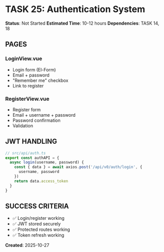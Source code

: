 # TASK 25: Authentication System

**Status**: Not Started
**Estimated Time**: 10-12 hours
**Dependencies**: TASK 14, 18

## PAGES

### LoginView.vue
- Login form (El-Form)
- Email + password
- "Remember me" checkbox
- Link to register

### RegisterView.vue
- Register form
- Email + username + password
- Password confirmation
- Validation

## JWT HANDLING
```typescript
// src/api/auth.ts
export const authAPI = {
  async login(username, password) {
    const { data } = await axios.post('/api/v0/auth/login', {
      username, password
    })
    return data.access_token
  }
}
```

## SUCCESS CRITERIA
- ✅ Login/register working
- ✅ JWT stored securely
- ✅ Protected routes working
- ✅ Token refresh working

**Created**: 2025-10-27
